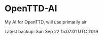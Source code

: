 # OpenTTD-AI
My AI for OpenTTD, will use primarily air

Latest backup: Sun Sep 22 15:07:01 UTC 2019
